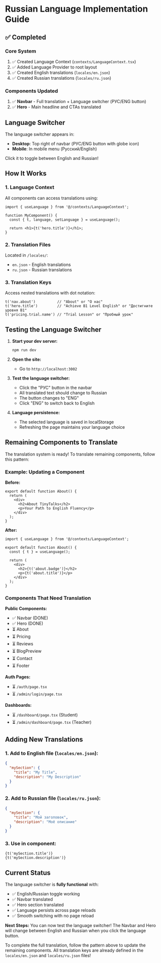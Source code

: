 # Russian Language Implementation Guide

## ✅ Completed

### Core System
1. ✅ Created Language Context (`contexts/LanguageContext.tsx`)
2. ✅ Added Language Provider to root layout
3. ✅ Created English translations (`locales/en.json`)
4. ✅ Created Russian translations (`locales/ru.json`)

### Components Updated
1. ✅ **Navbar** - Full translation + Language switcher (РУС/ENG button)
2. ✅ **Hero** - Main headline and CTAs translated

## Language Switcher

The language switcher appears in:
- **Desktop**: Top right of navbar (РУС/ENG button with globe icon)
- **Mobile**: In mobile menu (Русский/English)

Click it to toggle between English and Russian!

## How It Works

### 1. Language Context
All components can access translations using:
```tsx
import { useLanguage } from '@/contexts/LanguageContext';

function MyComponent() {
  const { t, language, setLanguage } = useLanguage();
  
  return <h1>{t('hero.title')}</h1>;
}
```

### 2. Translation Files
Located in `/locales/`:
- `en.json` - English translations
- `ru.json` - Russian translations

### 3. Translation Keys
Access nested translations with dot notation:
```tsx
t('nav.about')          // "About" or "О нас"
t('hero.title')         // "Achieve B1 Level English" or "Достигните уровня B1"
t('pricing.trial.name') // "Trial Lesson" or "Пробный урок"
```

## Testing the Language Switcher

1. **Start your dev server:**
   ```bash
   npm run dev
   ```

2. **Open the site:**
   - Go to `http://localhost:3002`

3. **Test the language switcher:**
   - Click the "РУС" button in the navbar
   - All translated text should change to Russian
   - The button changes to "ENG"
   - Click "ENG" to switch back to English

4. **Language persistence:**
   - The selected language is saved in localStorage
   - Refreshing the page maintains your language choice

## Remaining Components to Translate

The translation system is ready! To translate remaining components, follow this pattern:

### Example: Updating a Component

**Before:**
```tsx
export default function About() {
  return (
    <div>
      <h2>About TinyTalks</h2>
      <p>Your Path to English Fluency</p>
    </div>
  );
}
```

**After:**
```tsx
import { useLanguage } from '@/contexts/LanguageContext';

export default function About() {
  const { t } = useLanguage();
  
  return (
    <div>
      <h2>{t('about.badge')}</h2>
      <p>{t('about.title')}</p>
    </div>
  );
}
```

### Components That Need Translation

**Public Components:**
- ✅ Navbar (DONE)
- ✅ Hero (DONE)
- ⏳ About
- ⏳ Pricing
- ⏳ Reviews
- ⏳ BlogPreview
- ⏳ Contact
- ⏳ Footer

**Auth Pages:**
- ⏳ `/auth/page.tsx`
- ⏳ `/admin/login/page.tsx`

**Dashboards:**
- ⏳ `/dashboard/page.tsx` (Student)
- ⏳ `/admin/dashboard/page.tsx` (Teacher)

## Adding New Translations

### 1. Add to English file (`locales/en.json`):
```json
{
  "mySection": {
    "title": "My Title",
    "description": "My Description"
  }
}
```

### 2. Add to Russian file (`locales/ru.json`):
```json
{
  "mySection": {
    "title": "Мой заголовок",
    "description": "Моё описание"
  }
}
```

### 3. Use in component:
```tsx
{t('mySection.title')}
{t('mySection.description')}
```

## Current Status

The language switcher is **fully functional** with:
- ✅ English/Russian toggle working
- ✅ Navbar translated
- ✅ Hero section translated
- ✅ Language persists across page reloads
- ✅ Smooth switching with no page reload

**Next Steps:**
You can now test the language switcher! The Navbar and Hero will change between English and Russian when you click the language button.

To complete the full translation, follow the pattern above to update the remaining components. All translation keys are already defined in the `locales/en.json` and `locales/ru.json` files!

